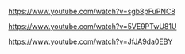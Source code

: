 https://www.youtube.com/watch?v=sgb8pFuPNC8

https://www.youtube.com/watch?v=5VE9PTwU81U

https://www.youtube.com/watch?v=JfJA9da0EBY

